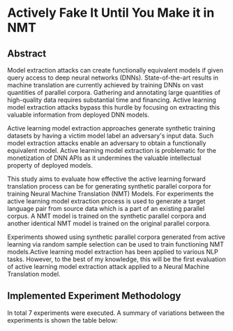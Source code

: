# Actively Fake It Until You Make it in NMT
## Abstract
Model extraction attacks can create functionally equivalent models if given query access to deep neural networks (DNNs).
State-of-the-art results in machine translation are currently achieved by training DNNs on vast quantities of parallel corpora. Gathering and annotating large quantities of high-quality data requires substantial time and financing. Active learning model extraction attacks bypass this hurdle by focusing on extracting this valuable information from deployed DNN models.

Active learning model extraction approaches generate synthetic training datasets by having a victim model label an adversary's input data. Such model extraction attacks enable an adversary to obtain a functionally equivalent model. Active learning model extraction is problematic for the monetization of DNN APIs as it undermines the valuable intellectual property of deployed models.

This study aims to evaluate how effective the active learning forward translation process can be for generating synthetic parallel corpora for training Neural Machine Translation (NMT) Models. For experiments the active learning model extraction process is used to generate a target language pair from source data which is a part of an existing parallel corpus. A NMT model is trained on the synthetic parallel corpora and another identical NMT model is trained on the original parallel corpora.

Experiments showed using synthetic parallel corpora generated from active learning via random sample selection can be used to train functioning NMT models.Active learning model extraction has been applied to various NLP tasks. However, to the best of my knowledge, this will be the first evaluation of active learning model extraction attack applied to a Neural Machine Translation model.

## Implemented Experiment Methodology
In total 7 experiments were executed. A summary of variations between the experiments is shown the table below:
